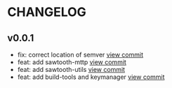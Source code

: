 # CHANGELOG

## v0.0.1

* fix: correct location of semver [view commit](https://github.com/blockchaintp/paralos-java/commit/25b99e75a3c09f0548b942a706ff61d69f37c17b)
* feat: add sawtooth-mttp [view commit](https://github.com/blockchaintp/paralos-java/commit/41b22cef4c5c73f81bd0a5be06f8d217c97456d2)
* feat: add sawtooth-utils [view commit](https://github.com/blockchaintp/paralos-java/commit/e4ebace13569fd2d5669931f1469e856c316da25)
* feat: add build-tools and keymanager [view commit](https://github.com/blockchaintp/paralos-java/commit/7f9641a4e507e510781405c87c8ee1e279f4d3b7)

